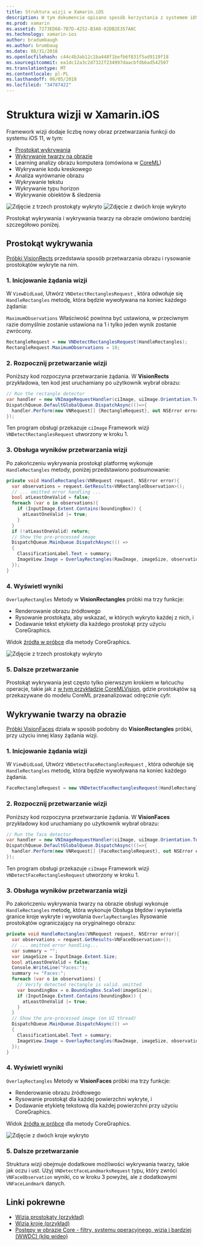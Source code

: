 ```yaml
---
title: Struktura wizji w Xamarin.iOS
description: W tym dokumencie opisano sposób korzystania z systemem iOS 11 Framework wizji w platformy Xamarin.iOS. W szczególności zawiera omówienie prostokąt wykrywania i wykrywania.
ms.prod: xamarin
ms.assetid: 7273ED68-7B7D-4252-B3A0-02DB2E357A8C
ms.technology: xamarin-ios
author: bradumbaugh
ms.author: brumbaug
ms.date: 08/31/2016
ms.openlocfilehash: c44c4b3ab12c1ba448f1befb6f831f5ad9119f18
ms.sourcegitcommit: ea1dc12a3c2d7322f234997daacbfdb6ad542507
ms.translationtype: MT
ms.contentlocale: pl-PL
ms.lasthandoff: 06/05/2018
ms.locfileid: "34787422"
---
```

# <a name="vision-framework-in-xamarinios"></a>Struktura wizji w Xamarin.iOS

Framework wizji dodaje liczbę nowy obraz przetwarzania funkcji do systemu iOS 11, w tym:

- [Prostokąt wykrywania](#rectangles)
- [Wykrywanie twarzy na obrazie](#faces)
- Learning analizy obrazu komputera (omówiona w [CoreML](~/ios/platform/introduction-to-ios11/coreml.md))
- Wykrywanie kodu kreskowego
- Analiza wyrównanie obrazu
- Wykrywanie tekstu
- Wykrywanie typu horizon
- Wykrywanie obiektów & śledzenia

![Zdjęcie z trzech prostokąty wykryto](vision-images/found-rectangles-tiny.png) ![Zdjęcie z dwóch kroje wykryto](vision-images/xamarin-home-faces-tiny.png)

Prostokąt wykrywania i wykrywania twarzy na obrazie omówiono bardziej szczegółowo poniżej.

<a name="rectangles" />

## <a name="rectangle-detection"></a>Prostokąt wykrywania

[Próbki VisionRects](https://developer.xamarin.com/samples/monotouch/ios11/VisionRectangles/) przedstawia sposób przetwarzania obrazu i rysowanie prostokątów wykryte na nim.

### <a name="1-initialize-the-vision-request"></a>1. Inicjowanie żądania wizji

W `ViewDidLoad`, Utwórz `VNDetectRectanglesRequest` , która odwołuje się `HandleRectangles` metodę, która będzie wywoływana na koniec każdego żądania:

`MaximumObservations` Właściwość powinna być ustawiona, w przeciwnym razie domyślnie zostanie ustawiona na 1 i tylko jeden wynik zostanie zwrócony.

```csharp
RectangleRequest = new VNDetectRectanglesRequest(HandleRectangles);
RectangleRequest.MaximumObservations = 10;
```

### <a name="2-start-the-vision-processing"></a>2. Rozpocznij przetwarzanie wizji

Poniższy kod rozpoczyna przetwarzanie żądania. W **VisionRects** przykładowa, ten kod jest uruchamiany po użytkownik wybrał obrazu:

```csharp
// Run the rectangle detector
var handler = new VNImageRequestHandler(ciImage, uiImage.Orientation.ToCGImagePropertyOrientation(), new VNImageOptions());
DispatchQueue.DefaultGlobalQueue.DispatchAsync(()=>{
  handler.Perform(new VNRequest[] {RectangleRequest}, out NSError error);
});
```

Ten program obsługi przekazuje `ciImage` Framework wizji `VNDetectRectanglesRequest` utworzony w kroku 1.

### <a name="3-handle-the-results-of-vision-processing"></a>3. Obsługa wyników przetwarzania wizji

Po zakończeniu wykrywania prostokąt platformę wykonuje `HandleRectangles` metody, poniżej przedstawiono podsumowanie:

```csharp
private void HandleRectangles(VNRequest request, NSError error){
  var observations = request.GetResults<VNRectangleObservation>();
  // ... omitted error handling ...
  bool atLeastOneValid = false;
  foreach (var o in observations){
    if (InputImage.Extent.Contains(boundingBox)) {
      atLeastOneValid |= true;
    }
  }
  if (!atLeastOneValid) return;
  // Show the pre-processed image
  DispatchQueue.MainQueue.DispatchAsync(() =>
  {
    ClassificationLabel.Text = summary;
    ImageView.Image = OverlayRectangles(RawImage, imageSize, observations);
  });
}
```

### <a name="4-display-the-results"></a>4. Wyświetl wyniki

`OverlayRectangles` Metody w **VisionRectangles** próbki ma trzy funkcje:

- Renderowanie obrazu źródłowego
- Rysowanie prostokąta, aby wskazać, w których wykryto każdej z nich, i
- Dodawanie tekst etykiety dla każdego prostokąt przy użyciu CoreGraphics.

Widok [źródła w próbce](https://developer.xamarin.com/samples/monotouch/ios11/VisionRectangles/) dla metody CoreGraphics.

![Zdjęcie z trzech prostokąty wykryto](vision-images/found-rectangles-phone-sml.png)

### <a name="5-further-processing"></a>5. Dalsze przetwarzanie

Prostokąt wykrywania jest często tylko pierwszym krokiem w łańcuchu operacje, takie jak z [w tym przykładzie CoreMLVision](~/ios/platform/introduction-to-ios11/coreml.md#coremlvision), gdzie prostokątów są przekazywane do modelu CoreML przeanalizować odręcznie cyfr.


<a name="faces" />

## <a name="face-detection"></a>Wykrywanie twarzy na obrazie

[Próbki VisionFaces](https://developer.xamarin.com/samples/monotouch/ios11/VisionFaces/) działa w sposób podobny do **VisionRectangles** próbki, przy użyciu innej klasy żądania wizji.

### <a name="1-initialize-the-vision-request"></a>1. Inicjowanie żądania wizji

W `ViewDidLoad`, Utwórz `VNDetectFaceRectanglesRequest` , która odwołuje się `HandleRectangles` metodę, która będzie wywoływana na koniec każdego żądania.

```csharp
FaceRectangleRequest = new VNDetectFaceRectanglesRequest(HandleRectangles);
```

### <a name="2-start-the-vision-processing"></a>2. Rozpocznij przetwarzanie wizji

Poniższy kod rozpoczyna przetwarzanie żądania. W **VisionFaces** przykładowy kod uruchamiany po użytkownik wybrał obrazu:

```csharp
// Run the face detector
var handler = new VNImageRequestHandler(ciImage, uiImage.Orientation.ToCGImagePropertyOrientation(), new VNImageOptions());
DispatchQueue.DefaultGlobalQueue.DispatchAsync(()=>{
  handler.Perform(new VNRequest[] {FaceRectangleRequest}, out NSError error);
});
```

Ten program obsługi przekazuje `ciImage` Framework wizji `VNDetectFaceRectanglesRequest` utworzony w kroku 1.

### <a name="3-handle-the-results-of-vision-processing"></a>3. Obsługa wyników przetwarzania wizji

Po zakończeniu wykrywania twarzy na obrazie obsługi wykonuje `HandleRectangles` metodę, która wykonuje Obsługa błędów i wyświetla granice kroje wykryte i wywołania `OverlayRectangles` Rysowanie prostokątów ograniczający na oryginalnego obrazu:

```csharp
private void HandleRectangles(VNRequest request, NSError error){
  var observations = request.GetResults<VNFaceObservation>();
  // ... omitted error handling...
  var summary = "";
  var imageSize = InputImage.Extent.Size;
  bool atLeastOneValid = false;
  Console.WriteLine("Faces:");
  summary += "Faces:";
  foreach (var o in observations) {
    // Verify detected rectangle is valid. omitted
    var boundingBox = o.BoundingBox.Scaled(imageSize);
    if (InputImage.Extent.Contains(boundingBox)) {
      atLeastOneValid |= true;
    }
  }
  // Show the pre-processed image (on UI thread)
  DispatchQueue.MainQueue.DispatchAsync(() =>
  {
    ClassificationLabel.Text = summary;
    ImageView.Image = OverlayRectangles(RawImage, imageSize, observations);
  });
}
```

### <a name="4-display-the-results"></a>4. Wyświetl wyniki

`OverlayRectangles` Metody w **VisionFaces** próbki ma trzy funkcje:

- Renderowanie obrazu źródłowego
- Rysowanie prostokąt dla każdej powierzchni wykryte, i
- Dodawanie etykietę tekstową dla każdej powierzchni przy użyciu CoreGraphics.

Widok [źródła w próbce](https://developer.xamarin.com/samples/monotouch/ios11/VisionFaces/) dla metody CoreGraphics.

![Zdjęcie z dwóch kroje wykryto](vision-images/found-faces-phone-sml.png)

### <a name="5-further-processing"></a>5. Dalsze przetwarzanie

Struktura wizji obejmuje dodatkowe możliwości wykrywania twarzy, takie jak oczu i ust. Użyj `VNDetectFaceLandmarksRequest` typu, który zwróci `VNFaceObservation` wyniki, co w kroku 3 powyżej, ale z dodatkowymi `VNFaceLandmark` danych.


## <a name="related-links"></a>Linki pokrewne

- [Wizja prostokąty (przykład)](https://developer.xamarin.com/samples/monotouch/ios11/VisionRectangles/)
- [Wizja kroje (przykład)](https://developer.xamarin.com/samples/monotouch/ios11/VisionFaces/)
- [Postępy w obrazie Core - filtry, systemu operacyjnego, wizja i bardziej (WWDC) (klip wideo)](https://developer.apple.com/videos/play/wwdc2017/510/)
